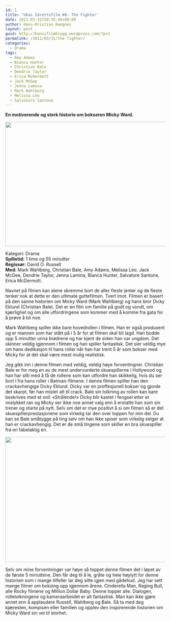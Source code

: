 ```yaml
---
id: 1
title: 'Ukas Idrettsfilm #8: The Fighter'
date: 2011-03-31T20:35:49+00:00
author: Hans-Kristian Rangnes
layout: post
guid: http://hansifilmblogg.wordpress.com/?p=1
permalink: /2011/03/31/the-fighter/
categories:
  - Drama
tags:
  - Amy Adams
  - Bianca Hunter
  - Christian Bale
  - Dendrie Taylor
  - Erica McDermott
  - Jack McGee
  - Jenna Lamina
  - Mark Wahlberg
  - Melissa Leo
  - Salvatore Santone
---
```

**En motiverende og sterk historie om bokseren Micky Ward.**

[<img class="alignnone size-medium wp-image-6" src="http://filmbloggen.net/wp-content/uploads//2011/03/the-fighter2.jpg?w=300" alt="" width="589" height="390" />](http://filmbloggen.net/wp-content/uploads//2011/03/the-fighter2.jpg)

Kategori: Drama  
**Spilletid:** 1 time og 55 minutter  
**Regissør:** David O. Russell  
**Med:** Mark Wahlberg, Christian Bale, Amy Adams, Melissa Leo, Jack McGee, Dendrie Taylor, Jenna Lamina, Bianca Hunter, Salvatore Santone, Erica McDermott.

Navnet på filmen kan alene skremme bort de aller fleste jenter og de fleste tenker nok at dette er den ultimate guttefilmen. Tvert imot. Filmen er basert på den sanne historien om Micky Ward (Mark Wahlberg) og hans bror Dicky Eklund (Christian Bale). Det er en film om familie på godt og vondt, om kjærlighet og om alle utfordringene som kommer med å komme fra gata for å prøve å bli noe.

Mark Wahlberg spiller ikke bare hovedrollen i filmen. Han er også produsent og er mannen som har stått på i 5 år for at filmen skal bli lagd. Han bodde opp 5 minutter unna brødrene og har kjent de siden han var ungdom. Det skinner veldig igjennom i filmen og han spiller fantastisk. Det sier veldig mye om hans dedikasjon til hans roller når han har trent 5 år som bokser med Micky for at det skal være mest mulig realistisk.

Jeg gikk inn i denne filmen med veldig, veldig høye forventingner. Christian Bale er for meg en av de mest undervurderte skuespillerne i Hollywood og han har sliti med å få de rollene som kan utfordre han skikkelig, hvis du ser bort i fra hans roller i Batman-filmene. I denne filmen spiller han den crackavhengige Dicky Eklund. Dicky var en proffesjonell bokser og gjorde det skarpt, før han mistet alt til crack. Bale sin tolkning av rollen kan bare beskrives med et ord: &laquo;Strålende!&raquo; Dicky blir kastet i fengsel etter et mislykket ran og Micky ser ikke noe annet valg enn å erstatte han som sin trener og starte på nytt. Selv om det er mye positivt å si om filmen så er det skuespillerprestasjonene som virkelig tar den over toppen for min del. Du kan se Bale småtygge på ting selv om han ikke spiser som virkelig selger at han er crackavhengig. Det er de små tingene som skiller en bra skuespiller fra en fabelaktig en.

[<img class="alignnone size-medium wp-image-7" src="http://filmbloggen.net/wp-content/uploads//2011/03/the-fighter3.jpg?w=300" alt="" width="594" height="393" />](http://filmbloggen.net/wp-content/uploads//2011/03/the-fighter3.jpg)

Selv om mine forventninger var høye så toppet denne filmen det i løpet av de første 5 minuttene. Den får deg til å le, gråte og heie høylytt for denne historien som i mange tilfeller lar deg sitte igjen med gådehud. Jeg har sett mange filmer om boksing opp igjennom årene. Cinderella Man, Raging Bull, alle Rocky filmene og Million Dollar Baby. Denne topper alle. Dialogen, rolletolkningene og kameraarbeidet er alt fantastisk. Man kan ikke gjøre annet enn å applaudere Russell, Wahlberg og Bale. Så ta med deg kjæresten, kompisen eller familien og opplev den inspirerende historien om Micky Ward sin vei til storhet.